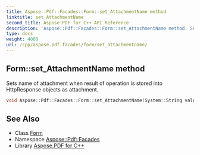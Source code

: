 ```yaml
---
title: Aspose::Pdf::Facades::Form::set_AttachmentName method
linktitle: set_AttachmentName
second_title: Aspose.PDF for C++ API Reference
description: 'Aspose::Pdf::Facades::Form::set_AttachmentName method. Sets name of attachment when result of operation is stored into HttpResponse objects as attachment in C++.'
type: docs
weight: 4000
url: /cpp/aspose.pdf.facades/form/set_attachmentname/
---
```

## Form::set_AttachmentName method


Sets name of attachment when result of operation is stored into HttpResponse objects as attachment.

```cpp
void Aspose::Pdf::Facades::Form::set_AttachmentName(System::String value)
```

## See Also

* Class [Form](../)
* Namespace [Aspose::Pdf::Facades](../../)
* Library [Aspose.PDF for C++](../../../)
